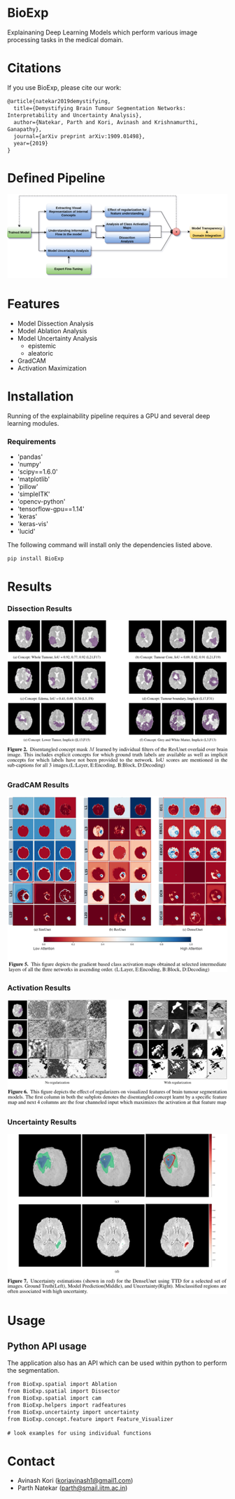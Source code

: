 # BioExp
Explainaning Deep Learning Models which perform various image processing tasks in the medical domain.

# Citations
If you use BioExp, please cite our work:

```
@article{natekar2019demystifying,
  title={Demystifying Brain Tumour Segmentation Networks: Interpretability and Uncertainty Analysis},
  author={Natekar, Parth and Kori, Avinash and Krishnamurthi, Ganapathy},
  journal={arXiv preprint arXiv:1909.01498},
  year={2019}
}

```

# Defined Pipeline
![pipeline](./imgs/pipeline.png)


# Features
- Model Dissection Analysis
- Model Ablation Analysis
- Model Uncertainty Analysis
  - epistemic
  - aleatoric
- GradCAM
- Activation Maximization

# Installation
Running of the explainability pipeline requires a GPU and several deep learning modules. 

### Requirements
- 'pandas'
- 'numpy'
- 'scipy==1.6.0'
- 'matplotlib'
- 'pillow'
- 'simpleITK'
- 'opencv-python'
- 'tensorflow-gpu==1.14'
- 'keras'
- 'keras-vis'
- 'lucid'

The following command will install only the dependencies listed above.

```
pip install BioExp
```

# Results

### Dissection Results
![dissection](./imgs/dissection.png)

### GradCAM Results
![gradcam](./imgs/gradcam.png)

### Activation Results
![lucid](./imgs/lucid.png)

### Uncertainty Results
![un](./imgs/uncertainty.png)


# Usage 

## Python API usage
The application also has an API which can be used within python to perform the segmentation. 
```
from BioExp.spatial import Ablation
from BioExp.spatial import Dissector
from BioExp.spatial import cam
from BioExp.helpers import radfeatures
from BioExp.uncertainty import uncertainty
from BioExp.concept.feature import Feature_Visualizer

# look examples for using individual functions
```

# Contact
- Avinash Kori (koriavinash1@gmail1.com)
- Parth Natekar (parth@smail.iitm.ac.in)
